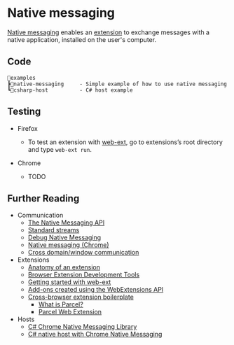 # Native messaging

[Native messaging](https://developer.mozilla.org/en-US/docs/Mozilla/Add-ons/WebExtensions/Native_messaging) enables an [extension](https://developer.mozilla.org/en-US/docs/Mozilla/Add-ons/WebExtensions) to exchange messages with a native application, installed on the user's computer.

## Code

```text
📂examples
┣📂native-messaging     - Simple example of how to use native messaging
┗📂csharp-host          - C# host example
```

## Testing

- Firefox
  - To test an extension with [web-ext](https://extensionworkshop.com/documentation/develop/getting-started-with-web-ext/), go to extensions’s root directory and type ```web-ext run```.

- Chrome
  - TODO

## Further Reading

- Communication
  - [The Native Messaging API](https://textslashplain.com/2020/09/04/web-to-app-communication-the-native-messaging-api/)
  - [Standard streams](https://en.wikipedia.org/wiki/Standard_streams)
  - [Debug Native Messaging](https://textslashplain.com/2022/01/08/debug-native-messaging/)
  - [Native messaging (Chrome)](https://developer.chrome.com/docs/apps/nativeMessaging/)
  - [Cross domain/window communication](https://www.youtube.com/watch?v=HiwrwQ8tPtc)
- Extensions
  - [Anatomy of an extension](https://developer.mozilla.org/en-US/docs/Mozilla/Add-ons/WebExtensions/Anatomy_of_a_WebExtension)
  - [Browser Extension Development Tools](https://extensionworkshop.com/documentation/develop/browser-extension-development-tools/)
  - [Getting started with web-ext](https://extensionworkshop.com/documentation/develop/getting-started-with-web-ext/)
  - [Add-ons created using the WebExtensions API](https://github.com/mdn/webextensions-examples)
  - [Cross-browser extension boilerplate](https://github.com/fregante/browser-extension-template)
    - [What is Parcel?](https://www.youtube.com/watch?v=ILHn43wsDv0)
    - [Parcel Web Extension](https://parceljs.org/recipes/web-extension/)
- Hosts
  - [C# Chrome Native Messaging Library](https://github.com/acandylevey/NativeMessaging)
  - [C# native host with Chrome Native Messaging](https://stackoverflow.com/questions/30880709/c-sharp-native-host-with-chrome-native-messaging)
